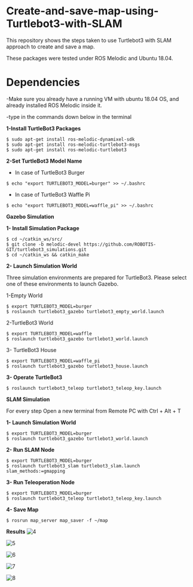 # Create-and-save-map-using-Turtlebot3-with-SLAM
This repository shows the steps taken to use Turtlebot3 with SLAM approach to create and save a map.

These packages were tested under ROS Melodic and Ubuntu 18.04.

# Dependencies

-Make sure you already have a running VM with ubuntu 18.04 OS, and already installed ROS Melodic inside it.

-type in the commands down below in the terminal


**1-Install TurtleBot3 Packages**
```
$ sudo apt-get install ros-melodic-dynamixel-sdk
$ sudo apt-get install ros-melodic-turtlebot3-msgs
$ sudo apt-get install ros-melodic-turtlebot3
 ```
**2-Set TurtleBot3 Model Name**
  - In case of TurtleBot3 Burger
  ```
$ echo "export TURTLEBOT3_MODEL=burger" >> ~/.bashrc
```
  - In case of TurtleBot3 Waffle Pi
 ```
$ echo "export TURTLEBOT3_MODEL=waffle_pi" >> ~/.bashrc
```
**Gazebo Simulation**



  **1- Install Simulation Package**
  ```
$ cd ~/catkin_ws/src/
$ git clone -b melodic-devel https://github.com/ROBOTIS-GIT/turtlebot3_simulations.git
$ cd ~/catkin_ws && catkin_make
```
  **2- Launch Simulation World**
  
  
Three simulation environments are prepared for TurtleBot3. Please select one of these environments to launch Gazebo.
    
1-Empty World
```
$ export TURTLEBOT3_MODEL=burger
$ roslaunch turtlebot3_gazebo turtlebot3_empty_world.launch    
```
2-TurtleBot3 World
```
$ export TURTLEBOT3_MODEL=waffle
$ roslaunch turtlebot3_gazebo turtlebot3_world.launch
```

 3- TurtleBot3 House
  ```
$ export TURTLEBOT3_MODEL=waffle_pi
$ roslaunch turtlebot3_gazebo turtlebot3_house.launch
```
   **3- Operate TurtleBot3**
   ```
$ roslaunch turtlebot3_teleop turtlebot3_teleop_key.launch
```
**SLAM Simulation**


For every step Open a new terminal from Remote PC with Ctrl + Alt + T 

 **1- Launch Simulation World**
   ```
$ export TURTLEBOT3_MODEL=burger
$ roslaunch turtlebot3_gazebo turtlebot3_world.launch
  ```
 **2-	Run SLAM Node**
  ```
$ export TURTLEBOT3_MODEL=burger
$ roslaunch turtlebot3_slam turtlebot3_slam.launch slam_methods:=gmapping
```
  **3-	Run Teleoperation Node**
  ```
$ export TURTLEBOT3_MODEL=burger
$ roslaunch turtlebot3_teleop turtlebot3_teleop_key.launch
```
  **4-	Save Map**
  ```
$ rosrun map_server map_saver -f ~/map
```

**Results**
![4](https://user-images.githubusercontent.com/86648269/124053310-b11dcf80-da28-11eb-8757-52785c93c184.png)


![5](https://user-images.githubusercontent.com/86648269/124053323-b5e28380-da28-11eb-9452-1ad56ccdfbcf.png)


![6](https://user-images.githubusercontent.com/86648269/124053352-c0048200-da28-11eb-8ac8-06189d533800.png)


![7](https://user-images.githubusercontent.com/86648269/124053361-c2ff7280-da28-11eb-835f-e39bc4b843e5.png)


![8](https://user-images.githubusercontent.com/86648269/124064380-4c20a480-da3d-11eb-92d3-2fa777dcfbd1.png)







